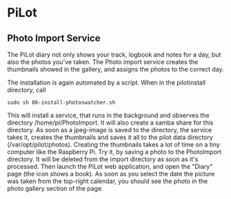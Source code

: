 # PiLot
## Photo Import Service

The PiLot diary not only shows your track, logbook and notes for a day, but also the photos you've taken. The Photo import service creates the thumbnails showed in the gallery, and assigns the photos to the correct day. 

The installation is again automated by a script. When in the pilotinstall directory, call
``` 
sudo sh 06-install-photoswatcher.sh
```
This will install a service, that runs in the background and observes the directory /home/pi/PhotoImport. It will also create a samba share for this directory. As soon as a jpeg-image is saved to the directory, the service takes it, creates the thumbnails and saves it all to the pilot data directory (/var/opt/pilot/photos). Creating the thumbnails takes a lot of time on a tiny computer like the Raspberry Pi. Try it, by saving a photo to the PhotoImport directory. It will be deleted from the import directory as soon as it's processed. Then launch the PiLot web application, and open the "Diary" page (the icon shows a book). As soon as you select the date the picture was taken from the top-right calendar, you should see the photo in the photo gallery section of the page.

